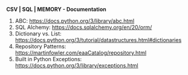**CSV | SQL | MEMORY - Documentation**

1. ABC: https://docs.python.org/3/library/abc.html
2. SQL Alchemy: https://docs.sqlalchemy.org/en/20/orm/
3. Dictionary vs. List: https://docs.python.org/3/tutorial/datastructures.html#dictionaries
4. Repository Patterns: https://martinfowler.com/eaaCatalog/repository.html
5. Built in Python Exceptions: https://docs.python.org/3/library/exceptions.html
